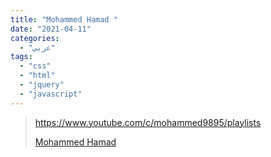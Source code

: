 ```yaml
---
title: "Mohammed Hamad "
date: "2021-04-11"
categories:
  - "عربي"
tags:
  - "css"
  - "html"
  - "jquery"
  - "javascript"
---
```


> https://www.youtube.com/c/mohammed9895/playlists
>
> [Mohammed Hamad ](https://www.youtube.com/c/mohammed9895/playlists)
